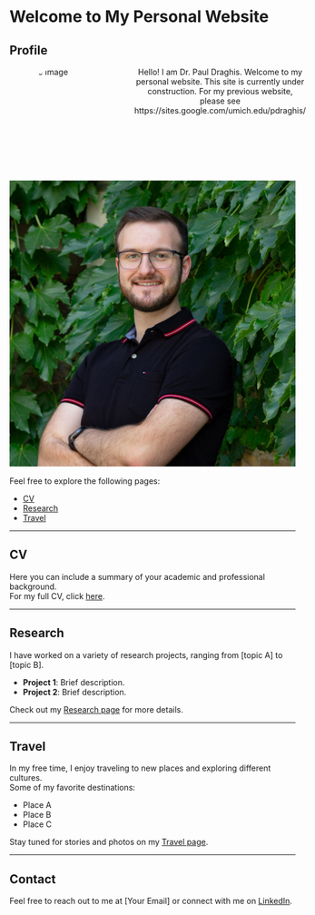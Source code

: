 <!--
<h1 align="Left">Hi 👋, I'm Paul Draghis</h1>
<h3 align="Left">MIT Kavli Postdoctoral Fellow</h3>

<h3 align="left">Connect with me: pdraghis@mit.edu</h3>
<p align="left">
</p>

<h3 align="left">Languages and Tools:</h3>
<p align="left"> <a href="https://www.python.org" target="_blank" rel="noreferrer"> <img src="https://raw.githubusercontent.com/devicons/devicon/master/icons/python/python-original.svg" alt="python" width="40" height="40"/> </a> </p>
//-->


# Welcome to My Personal Website

## Profile
<div style="display: flex; align-items: left;">
  <img src="https://github.com/pdraghis/pdraghis.github.io/Draghis_square_optimized_1000.jpg" alt="Profile Image" width="200" height="200" style="border-radius:50%; margin-right: 20px;">
  
  <div style="text-align: center;">
    Hello! I am Dr. Paul Draghis. Welcome to my personal website. This site is currently under construction. For my previous website, please see https://sites.google.com/umich.edu/pdraghis/ 
  </div>
</div>


<picture>
 <source media="(prefers-color-scheme: dark)" srcset="https://github.com/pdraghis/pdraghis.github.io/blob/main/Draghis_square_optimized_1000.jpg">
 <source media="(prefers-color-scheme: light)" srcset="https://github.com/pdraghis/pdraghis.github.io/blob/main/Draghis_square_optimized_1000.jpg">
 <img alt="YOUR-ALT-TEXT" src="https://github.com/pdraghis/pdraghis.github.io/blob/main/Draghis_square_optimized_1000.jpg">
</picture>




Feel free to explore the following pages:

- [CV](https://github.com/pdraghis/pdraghis/blob/main/cv-Paul%20Draghis_complete.pdf)
- [Research](#research)
- [Travel](#travel)

---

## CV
Here you can include a summary of your academic and professional background.  
For my full CV, click [here](path-to-cv.pdf).

---

## Research
I have worked on a variety of research projects, ranging from [topic A] to [topic B].  
- **Project 1**: Brief description.
- **Project 2**: Brief description.

Check out my [Research page](#research-page) for more details.

---

## Travel
In my free time, I enjoy traveling to new places and exploring different cultures.  
Some of my favorite destinations:
- Place A
- Place B
- Place C

Stay tuned for stories and photos on my [Travel page](#travel-page).

---

## Contact
Feel free to reach out to me at [Your Email] or connect with me on [LinkedIn](https://www.linkedin.com).
